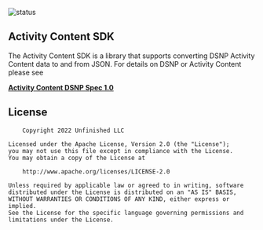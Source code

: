 ![status](https://github.com/LibertyDSNP/activity-content-swift/actions/workflows/swift.yml/badge.svg)

## Activity Content SDK

The Activity Content SDK is a library that supports converting DSNP Activity Content data to and from JSON.
For details on DSNP or Activity Content please see

**[Activity Content DSNP Spec 1.0][1]**

## License

        Copyright 2022 Unfinished LLC

    Licensed under the Apache License, Version 2.0 (the "License");
    you may not use this file except in compliance with the License.
    You may obtain a copy of the License at

        http://www.apache.org/licenses/LICENSE-2.0

    Unless required by applicable law or agreed to in writing, software
    distributed under the License is distributed on an "AS IS" BASIS,
    WITHOUT WARRANTIES OR CONDITIONS OF ANY KIND, either express or implied.
    See the License for the specific language governing permissions and
    limitations under the License.

[1]: https://spec.dsnp.org/ActivityContent/Overview
